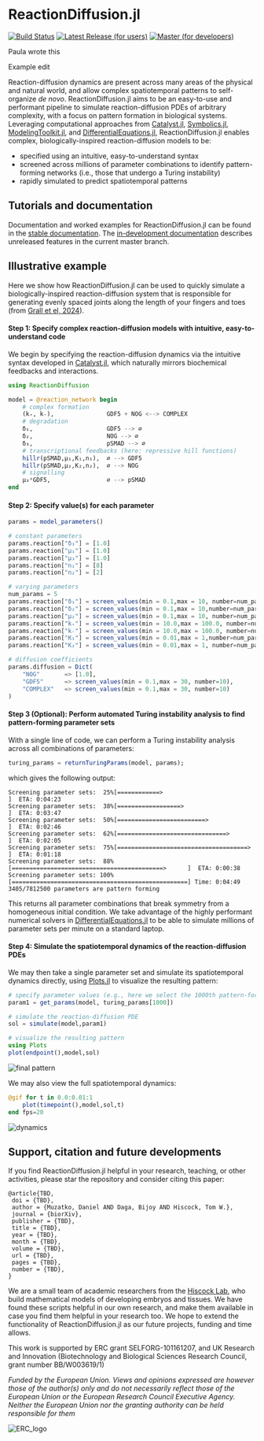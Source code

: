 # ReactionDiffusion.jl

[![Build Status](https://github.com/twhiscock/ReactionDiffusion.jl/actions/workflows/CI.yml/badge.svg?branch=master)](https://github.com/twhiscock/ReactionDiffusion.jl/actions/workflows/CI.yml?query=branch%3Amaster)
[![Latest Release (for users)](https://img.shields.io/badge/docs-stable-blue.svg)](https://hiscocklab.github.io/ReactionDiffusion.jl/stable)
[![Master (for developers)](https://img.shields.io/badge/docs-dev-blue.svg)](https://hiscocklab.github.io/ReactionDiffusion.jl/dev)


Paula wrote this 

Example edit


Reaction-diffusion dynamics are present across many areas of the physical and natural world, and allow complex spatiotemporal patterns to self-organize *de novo*. ReactionDiffusion.jl aims to be an easy-to-use and performant pipeline to simulate reaction-diffusion PDEs of arbitrary complexity, with a focus on pattern formation in biological systems. Leveraging computational approaches from [Catalyst.jl](https://github.com/SciML/Catalyst.jl), [Symbolics.jl](https://github.com/JuliaSymbolics/Symbolics.jl), [ModelingToolkit.jl](https://github.com/SciML/ModelingToolkit.jl), and [DifferentialEquations.jl](https://github.com/SciML/DifferentialEquations.jl), ReactionDiffusion.jl enables complex, biologically-inspired reaction-diffusion models to be:

- specified using an intuitive, easy-to-understand syntax
- screened across millions of parameter combinations to identify pattern-forming networks (i.e., those that undergo a Turing instability)
- rapidly simulated to predict spatiotemporal patterns

## Tutorials and documentation

Documentation and worked examples for ReactionDiffusion.jl can be found in the [stable
documentation](https://hiscocklab.github.io/ReactionDiffusion.jl/stable/). The [in-development
documentation](https://hiscocklab.github.io/ReactionDiffusion.jl/dev/) describes unreleased features in
the current master branch.

## Illustrative example

Here we show how ReactionDiffusion.jl can be used to quickly simulate a biologically-inspired reaction-diffusion system that is responsible for generating evenly spaced joints along the length of your fingers and toes (from [Grall et el, 2024](https://www.pnas.org/doi/10.1073/pnas.2304470121)).

#### Step 1: Specify complex reaction-diffusion models with intuitive, easy-to-understand code

We begin by specifying the reaction-diffusion dynamics via the intuitive syntax developed in [Catalyst.jl](https://github.com/SciML/Catalyst.jl), which naturally mirrors biochemical feedbacks and interactions.

```julia
using ReactionDiffusion

model = @reaction_network begin
    # complex formation
    (k₊, k₋),               GDF5 + NOG <--> COMPLEX 
    # degradation
    δ₁,                     GDF5 --> ∅
    δ₂,                     NOG --> ∅
    δ₃,                     pSMAD --> ∅
    # transcriptional feedbacks (here: repressive hill functions)
    hillr(pSMAD,μ₁,K₁,n₁),  ∅ --> GDF5
    hillr(pSMAD,μ₂,K₂,n₂),  ∅ --> NOG
    # signalling
    μ₃*GDF5,                ∅ --> pSMAD
end  
```

#### Step 2: Specify value(s) for each parameter


```julia
params = model_parameters()

# constant parameters
params.reaction["δ₃"] = [1.0]
params.reaction["μ₁"] = [1.0]
params.reaction["μ₃"] = [1.0]
params.reaction["n₁"] = [8]
params.reaction["n₂"] = [2]

# varying parameters
num_params = 5
params.reaction["δ₁"] = screen_values(min = 0.1,max = 10, number=num_params)
params.reaction["δ₂"] = screen_values(min = 0.1,max = 10,number=num_params)
params.reaction["μ₂"] = screen_values(min = 0.1,max = 10, number=num_params)
params.reaction["k₊"] = screen_values(min = 10.0,max = 100.0, number=num_params)
params.reaction["k₋"] = screen_values(min = 10.0,max = 100.0, number=num_params)
params.reaction["K₁"] = screen_values(min = 0.01,max = 1,number=num_params)
params.reaction["K₂"] = screen_values(min = 0.01,max = 1, number=num_params)

# diffusion coefficients
params.diffusion = Dict(
    "NOG"       => [1.0],
    "GDF5"      => screen_values(min = 0.1,max = 30, number=10),
    "COMPLEX"   => screen_values(min = 0.1,max = 30, number=10)
)

```

#### Step 3 (Optional): Perform automated Turing instability analysis to find pattern-forming parameter sets

With a single line of code, we can perform a Turing instability analysis across all combinations of parameters:

```julia
turing_params = returnTuringParams(model, params);
```

which gives the following output:

```
Screening parameter sets:  25%[============>                                     ]  ETA: 0:04:23
Screening parameter sets:  38%[==================>                               ]  ETA: 0:03:47
Screening parameter sets:  50%[=========================>                        ]  ETA: 0:02:46
Screening parameter sets:  62%[===============================>                  ]  ETA: 0:02:05
Screening parameter sets:  75%[=====================================>            ]  ETA: 0:01:18
Screening parameter sets:  88%[===========================================>      ]  ETA: 0:00:38
Screening parameter sets: 100%[==================================================] Time: 0:04:49
3405/7812500 parameters are pattern forming
```

This returns all parameter combinations that break symmetry from a homogeneous initial condition. We take advantage of the highly performant numerical solvers in [DifferentialEquations.jl](https://github.com/SciML/DifferentialEquations.jl) to be able to simulate millions of parameter sets per minute on a standard laptop. 

#### Step 4: Simulate the spatiotemporal dynamics of the reaction-diffusion PDEs

We may then take a single parameter set and simulate its spatiotemporal dynamics directly, using [Plots.jl](https://github.com/JuliaPlots/Plots.jl) to visualize the resulting pattern:

```julia
# specify parameter values (e.g., here we select the 1000th pattern-forming parameter set)
param1 = get_params(model, turing_params[1000])

# simulate the reaction-diffusion PDE
sol = simulate(model,param1)

# visualize the resulting pattern
using Plots
plot(endpoint(),model,sol)
```
![final pattern](docs/src/assets/final_pattern.svg)


We may also view the full spatiotemporal dynamics:

```julia
@gif for t in 0.0:0.01:1
    plot(timepoint(),model,sol,t)
end fps=20
```
![dynamics](docs/src/assets/dynamics.gif)



## Support, citation and future developments

If you find ReactionDiffusion.jl helpful in your research, teaching, or other activities, please star the repository and consider citing this paper:

```
@article{TBD,
 doi = {TBD},
 author = {Muzatko, Daniel AND Daga, Bijoy AND Hiscock, Tom W.},
 journal = {biorXiv},
 publisher = {TBD},
 title = {TBD},
 year = {TBD},
 month = {TBD},
 volume = {TBD},
 url = {TBD},
 pages = {TBD},
 number = {TBD},
}
```



We are a small team of academic researchers from the [Hiscock Lab](https://twhiscock.github.io/), who build mathematical models of developing embryos and tissues. We have found these scripts helpful in our own research, and make them available in case you find them helpful in your research too. We hope to extend the functionality of ReactionDiffusion.jl as our future projects, funding and time allows.

This work is supported by ERC grant SELFORG-101161207, and UK Research and Innovation (Biotechnology and Biological Sciences Research Council, grant number BB/W003619/1) 

*Funded by the European Union. Views and opinions expressed are however those of the author(s) only and do not necessarily reflect those of the European Union or the European Research Council Executive Agency. Neither the European Union nor the granting authority can be held responsible for them*

![ERC_logo](docs/src/assets/LOGO_ERC-FLAG_FP.png)

